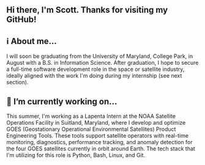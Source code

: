 ## Hi there, I'm Scott. Thanks for visiting my GitHub! 

## ℹ️ About me...
I will soon be graduating from the University of Maryland, College Park, in August with a B.S. in Information Science. After graduation, I hope to secure a full-time software development role in the space or satellite industry, ideally aligned with the work I'm doing during my internship (see next section). 

## 🔭 I’m currently working on...
This summer, I'm working as a Lapenta Intern at the NOAA Satellite Operations Facility in Suitland, Maryland, where I develop and optimize GOES (Geostationary Operational Environmental Satellites) Product Engineering Tools. These tools support satellite operators with real-time monitoring, diagnostics, performance tracking, and anomaly detection for the four GOES satellites currently in orbit around Earth. The tech stack that I'm utilizing for this role is Python, Bash, Linux, and Git. 

<!--
**skottchen/skottchen** is a ✨ _special_ ✨ repository because its `README.md` (this file) appears on your GitHub profile.

Here are some ideas to get you started:

- 🔭 I’m currently working on ...
- 🌱 I’m currently learning ...
- 👯 I’m looking to collaborate on ...
- 🤔 I’m looking for help with ...
- 💬 Ask me about ...
- 📫 How to reach me:
- 😄 Pronouns: ...
- ⚡ Fun fact: ...
-->
